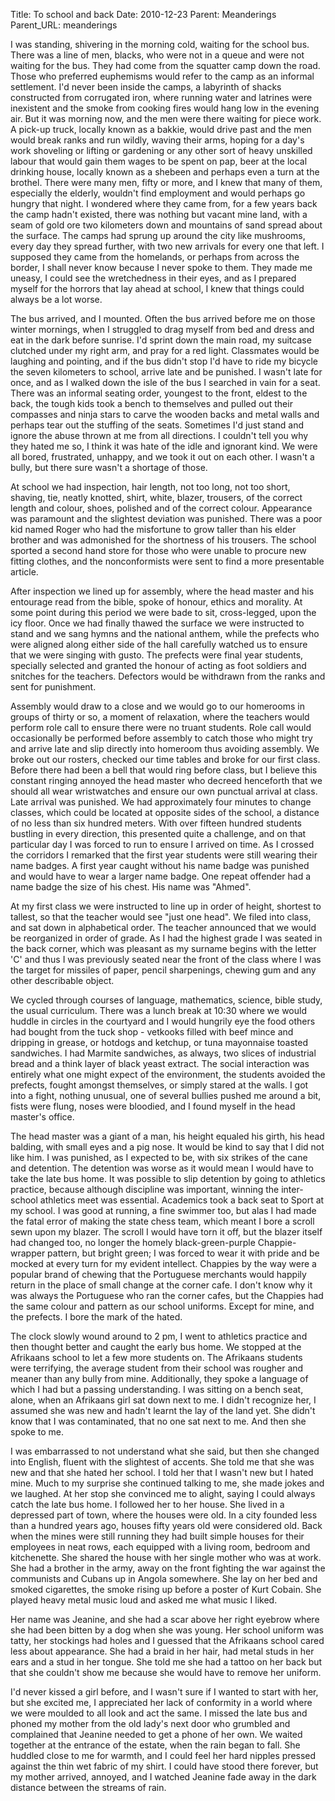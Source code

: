 Title: To school and back
Date: 2010-12-23
Parent: Meanderings
Parent_URL: meanderings

I was standing, shivering in the morning cold, waiting for the school bus. There was a line of men, blacks, who were not in a queue and were not waiting for the bus. They had come from the squatter camp down the road. Those who preferred euphemisms would refer to the camp as an informal settlement. I'd never been inside the camps, a labyrinth of shacks constructed from corrugated iron, where running water and latrines were inexistent and the smoke from cooking fires would hang low in the evening air. But it was morning now, and the men were there waiting for piece work. A pick-up truck, locally known as a bakkie, would drive past and the men would break ranks and run wildly, waving their arms, hoping for a day's work shoveling or lifting or gardening or any other sort of heavy unskilled labour that would gain them wages to be spent on pap, beer at the local drinking house, locally known as a shebeen and perhaps even a turn at the brothel. There were many men, fifty or more, and I knew that many of them, especially the elderly, wouldn't find employment and would perhaps go hungry that night. I wondered where they came from, for a few years back the camp hadn't existed, there was nothing but vacant mine land, with a seam of gold ore two kilometers down and mountains of sand spread about the surface. The camps had sprung up around the city like mushrooms, every day they spread further, with two new arrivals for every one that left. I supposed they came from the homelands, or perhaps from across the border, I shall never know because I never spoke to them. They made me uneasy, I could see the wretchedness in their eyes, and as I prepared myself for the horrors that lay ahead at school, I knew that things could always be a lot worse.

The bus arrived, and I mounted. Often the bus arrived before me on those winter mornings, when I struggled to drag myself from bed and dress and eat in the dark before sunrise. I'd sprint down the main road, my suitcase clutched under my right arm, and pray for a red light. Classmates would be laughing and pointing, and if the bus didn't stop I'd have to ride my bicycle the seven kilometers to school, arrive late and be punished. I wasn't late for once, and as I walked down the isle of the bus I searched in vain for a seat. There was an informal seating order, youngest to the front, eldest to the back, the tough kids took a bench to themselves and pulled out their compasses and ninja stars to carve the wooden backs and metal walls and perhaps tear out the stuffing of the seats. Sometimes I'd just stand and ignore the abuse thrown at me from all directions. I couldn't tell you why they hated me so, I think it was hate of the idle and ignorant kind. We were all bored, frustrated, unhappy, and we took it out on each other. I wasn't a bully, but there sure wasn't a shortage of those.

At school we had inspection, hair length, not too long, not too short, shaving, tie, neatly knotted, shirt, white, blazer, trousers, of the correct length and colour, shoes, polished and of the correct colour. Appearance was paramount and the slightest deviation was punished. There was a poor kid named Roger who had the misfortune to grow taller than his elder brother and was admonished for the shortness of his trousers. The school sported a second hand store for those who were unable to procure new fitting clothes, and the nonconformists were sent to find a more presentable article.

After inspection we lined up for assembly, where the head master and his entourage read from the bible, spoke of honour, ethics and morality. At some point during this period we were bade to sit, cross-legged, upon the icy floor. Once we had finally thawed the surface we were instructed to stand and we sang hymns and the national anthem, while the prefects who were aligned along either side of the hall carefully watched us to ensure that we were singing with gusto. The prefects were final year students, specially selected and granted the honour of acting as foot soldiers and snitches for the teachers. Defectors would be withdrawn from the ranks and sent for punishment.

Assembly would draw to a close and we would go to our homerooms in groups of thirty or so, a moment of relaxation, where the teachers would perform role call to ensure there were no truant students. Role call would occasionally be performed before assembly to catch those who might try and arrive late and slip directly into homeroom thus avoiding assembly. We broke out our rosters, checked our time tables and broke for our first class. Before there had been a bell that would ring before class, but I believe this constant ringing annoyed the head master who decreed henceforth that we should all wear wristwatches and ensure our own punctual arrival at class. Late arrival was punished. We had approximately four minutes to change classes, which could be located at opposite sides of the school, a distance of no less than six hundred meters. With over fifteen hundred students bustling in every direction, this presented quite a challenge, and on that particular day I was forced to run to ensure I arrived on time. As I crossed the corridors I remarked that the first year students were still wearing their name badges. A first year caught without his name badge was punished and would have to wear a larger name badge. One repeat offender had a name badge the size of his chest. His name was "Ahmed".

At my first class we were instructed to line up in order of height, shortest to tallest, so that the teacher would see "just one head". We filed into class, and sat down in alphabetical order. The teacher announced that we would be reorganized in order of grade. As I had the highest grade I was seated in the back corner, which was pleasant as my surname begins with the letter 'C' and thus I was previously seated near the front of the class where I was the target for missiles of paper, pencil sharpenings, chewing gum and any other describable object.

We cycled through courses of language, mathematics, science, bible study, the usual curriculum. There was a lunch break at 10:30 where we would huddle in circles in the courtyard and I would hungrily eye the food others had bought from the tuck shop - vetkooks filled with beef mince and dripping in grease, or hotdogs and ketchup, or tuna mayonnaise toasted sandwiches. I had Marmite sandwiches, as always, two slices of industrial bread and a think layer of black yeast extract. The social interaction was entirely what one might expect of the environment, the students avoided the prefects, fought amongst themselves, or simply stared at the walls. I got into a fight, nothing unusual, one of several bullies pushed me around a bit, fists were flung, noses were bloodied, and I found myself in the head master's office.

The head master was a giant of a man, his height equaled his girth, his head balding, with small eyes and a pig nose. It would be kind to say that I did not like him. I was punished, as I expected to be, with six strikes of the cane and detention. The detention was worse as it would mean I would have to take the late bus home. It was possible to slip detention by going to athletics practice, because although discipline was important, winning the inter-school athletics meet was essential. Academics took a back seat to Sport at my school. I was good at running, a fine swimmer too, but alas I had made the fatal error of making the state chess team, which meant I bore a scroll sewn upon my blazer. The scroll I would have torn it off, but the blazer itself had changed too, no longer the homely black-green-purple Chappie-wrapper pattern, but bright green; I was forced to wear it with pride and be mocked at every turn for my evident intellect. Chappies by the way were a popular brand of chewing that the Portuguese merchants would happily return in the place of small change at the corner cafe. I don't know why it was always the Portuguese who ran the corner cafes, but the Chappies had the same colour and pattern as our school uniforms. Except for mine, and the prefects. I bore the mark of the hated.

The clock slowly wound around to 2 pm, I went to athletics practice and then thought better and caught the early bus home. We stopped at the Afrikaans school to let a few more students on. The Afrikaans students were terrifying, the average student from their school was rougher and meaner than any bully from mine. Additionally, they spoke a language of which I had but a passing understanding. I was sitting on a bench seat, alone, when an Afrikaans girl sat down next to me. I didn't recognize her, I assumed she was new and hadn't learnt the lay of the land yet. She didn't know that I was contaminated, that no one sat next to me. And then she spoke to me.

I was embarrassed to not understand what she said, but then she changed into English, fluent with the slightest of accents. She told me that she was new and that she hated her school. I told her that I wasn't new but I hated mine. Much to my surprise she continued talking to me, she made jokes and we laughed. At her stop she convinced me to alight, saying I could always catch the late bus home. I followed her to her house. She lived in a depressed part of town, where the houses were old. In a city founded less than a hundred years ago, houses fifty years old were considered old. Back when the mines were still running they had built simple houses for their employees in neat rows, each equipped with a living room, bedroom and kitchenette. She shared the house with her single mother who was at work. She had a brother in the army, away on the front fighting the war against the communists and Cubans up in Angola somewhere. She lay on her bed and smoked cigarettes, the smoke rising up before a poster of Kurt Cobain. She played heavy metal music loud and asked me what music I liked.

Her name was Jeanine, and she had a scar above her right eyebrow where she had been bitten by a dog when she was young. Her school uniform was tatty, her stockings had holes and I guessed that the Afrikaans school cared less about appearance. She had a braid in her hair, had metal studs in her ears and a stud in her tongue. She told me she had a tattoo on her back but that she couldn't show me because she would have to remove her uniform.

I'd never kissed a girl before, and I wasn't sure if I wanted to start with her, but she excited me, I appreciated her lack of conformity in a world where we were moulded to all look and act the same. I missed the late bus and phoned my mother from the old lady's next door who grumbled and complained that Jeanine needed to get a phone of her own. We waited together at the entrance of the estate, when the rain began to fall. She huddled close to me for warmth, and I could feel her hard nipples pressed against the thin wet fabric of my shirt. I could have stood there forever, but my mother arrived, annoyed, and I watched Jeanine fade away in the dark distance between the streams of rain.